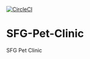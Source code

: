 [![CircleCI](https://circleci.com/gh/AndreManik/SFG-Pet-Clinic.svg?style=svg)](https://circleci.com/gh/AndreManik/SFG-Pet-Clinic)

# SFG-Pet-Clinic

SFG Pet Clinic
